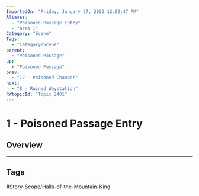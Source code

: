 ```yaml
---
ImportedOn: "Friday, January 27, 2023 12:02:47 AM"
Aliases:
  - "Poisoned Passage Entry"
  - "Area 1"
Category: "Scene"
Tags:
  - "Category/Scene"
parent:
  - "Poisoned Passage"
up:
  - "Poisoned Passage"
prev:
  - "12 - Poisoned Chamber"
next:
  - "8 - Ruined Waystation"
RWtopicId: "Topic_2401"
---
```

# 1 - Poisoned Passage Entry
## Overview

---
## Tags
#Story-Scope/Halls-of-the-Mountain-King


